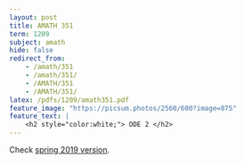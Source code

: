 ```yaml
---
layout: post
title: AMATH 351
term: 1209
subject: amath
hide: false
redirect_from:
    - /amath/351
    - /amath/351/
    - /AMATH/351
    - /AMATH/351/
latex: /pdfs/1209/amath351.pdf
feature_image: "https://picsum.photos/2560/600?image=875"
feature_text: |
    <h2 style="color:white;"> ODE 2 </h2>
---
```


Check [spring 2019 version](/19-05/AMATH351/).

